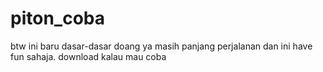 # piton_coba
btw ini baru dasar-dasar doang ya masih panjang perjalanan dan ini have fun sahaja. 
download kalau mau coba
